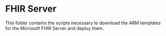 # FHIR Server

This folder contains the scripts necessary to download the ARM templates for the Microsoft FHIR Server and deploy them.